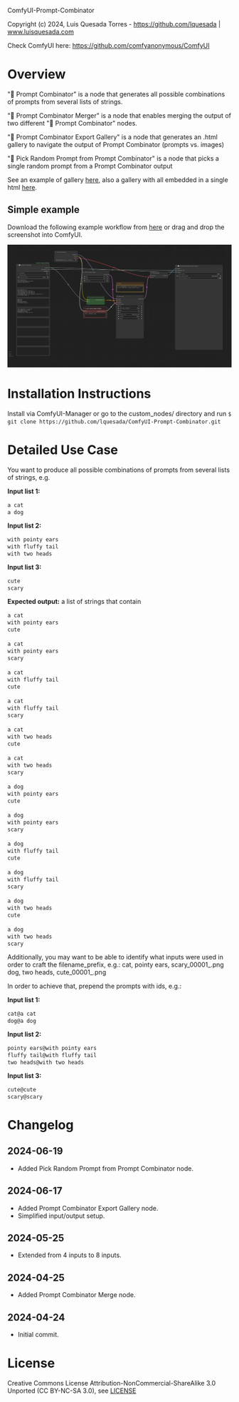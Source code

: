 ComfyUI-Prompt-Combinator

Copyright (c) 2024, Luis Quesada Torres - https://github.com/lquesada | www.luisquesada.com

Check ComfyUI here: https://github.com/comfyanonymous/ComfyUI

# Overview

"🔢 Prompt Combinator" is a node that generates all possible combinations of prompts from several lists of strings.

"🔢 Prompt Combinator Merger" is a node that enables merging the output of two different "🔢 Prompt Combinator" nodes.

"🔢 Prompt Combinator Export Gallery" is a node that generates an .html gallery to navigate the output of Prompt Combinator (prompts vs. images)

"🔢 Pick Random Prompt from Prompt Combinator" is a node that picks a single random prompt from a Prompt Combinator output

See an example of gallery [here](https://lquesada.github.io/ComfyUI-Prompt-Combinator/example), also a gallery with all embedded in a single html [here](https://lquesada.github.io/ComfyUI-Prompt-Combinator/example_embedded).

## Simple example
Download the following example workflow from [here](prompt-combinator_example_workflow.json) or drag and drop the screenshot into ComfyUI.

![Workflow](prompt-combinator_example_workflow.png)

# Installation Instructions

Install via ComfyUI-Manager or go to the custom_nodes/ directory and run ```$ git clone https://github.com/lquesada/ComfyUI-Prompt-Combinator.git```

# Detailed Use Case
You want to produce all possible combinations of prompts from several lists of strings, e.g.

**Input list 1:**
```
a cat
a dog
```

**Input list 2:**
```
with pointy ears
with fluffy tail
with two heads
```

**Input list 3:**
```
cute
scary
```

**Expected output:** a list of strings that contain
```
a cat
with pointy ears
cute

a cat
with pointy ears
scary

a cat
with fluffy tail
cute

a cat
with fluffy tail
scary

a cat
with two heads
cute

a cat
with two heads
scary

a dog
with pointy ears
cute

a dog
with pointy ears
scary

a dog
with fluffy tail
cute

a dog
with fluffy tail
scary

a dog
with two heads
cute

a dog
with two heads
scary
```

Additionally, you may want to be able to identify what inputs were used in order to craft the filename_prefix, e.g.:
cat, pointy ears, scary_00001_.png
dog, two heads, cute_00001_.png

In order to achieve that, prepend the prompts with ids, e.g.:

**Input list 1:**
```
cat@a cat
dog@a dog
```

**Input list 2:**
```
pointy ears@with pointy ears
fluffy tail@with fluffy tail
two heads@with two heads
```

**Input list 3:**
```
cute@cute
scary@scary
```

# Changelog
## 2024-06-19
- Added Pick Random Prompt from Prompt Combinator node.
## 2024-06-17
- Added Prompt Combinator Export Gallery node.
- Simplified input/output setup.
## 2024-05-25
- Extended from 4 inputs to 8 inputs.
## 2024-04-25
- Added Prompt Combinator Merge node.
## 2024-04-24
- Initial commit.

# License
Creative Commons License Attribution-NonCommercial-ShareAlike 3.0 Unported (CC BY-NC-SA 3.0), see [LICENSE](LICENSE)
